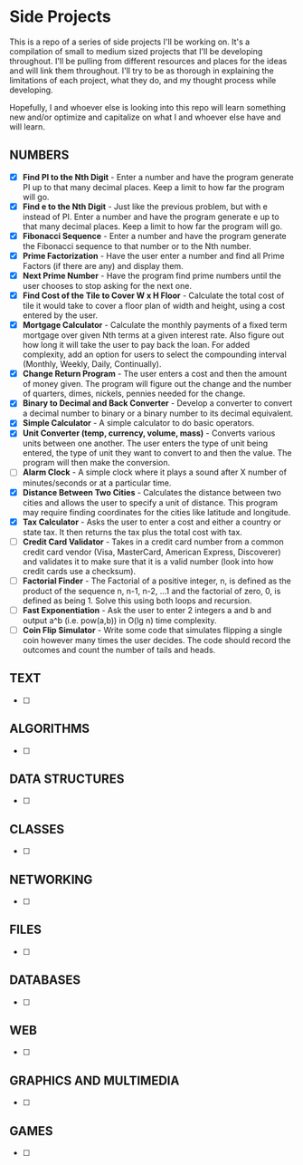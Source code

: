 # Side Projects
This is a repo of a series of side projects I'll be working on. It's a compilation of small to 
medium sized projects that I'll be developing throughout. I'll be pulling from different
resources and places for the ideas and will link them throughout. I'll try to be as thorough in
explaining the limitations of each project, what they do, and my thought process while developing.

Hopefully, I and whoever else is looking into this repo will learn something new and/or
optimize and capitalize on what I and whoever else have and will learn.

## NUMBERS
- [X] **Find PI to the Nth Digit** - Enter a number and have the program generate PI up to that many decimal places. Keep a limit to how far the program will go.
- [X] **Find e to the Nth Digit** - Just like the previous problem, but with e instead of PI. Enter a number and have the program generate e up to that many decimal places. Keep a limit to how far the program will go.
- [X] **Fibonacci Sequence** - Enter a number and have the program generate the Fibonacci sequence to that number or to the Nth number.
- [X] **Prime Factorization** - Have the user enter a number and find all Prime Factors (if there are any) and display them.
- [X] **Next Prime Number** - Have the program find prime numbers until the user chooses to stop asking for the next one.
- [X] **Find Cost of the Tile to Cover W x H Floor** - Calculate the total cost of tile it would take to cover a floor plan of width and height, using a cost entered by the user.
- [X] **Mortgage Calculator** - Calculate the monthly payments of a fixed term mortgage over given Nth terms at a given interest rate. Also figure out how long it will take the user to pay back the loan. For added complexity, add an option for users to select the compounding interval (Monthly, Weekly, Daily, Continually).
- [X] **Change Return Program** - The user enters a cost and then the amount of money given. The program will figure out the change and the number of quarters, dimes, nickels, pennies needed for the change.
- [X] **Binary to Decimal and Back Converter** - Develop a converter to convert a decimal number to binary or a binary number to its decimal equivalent.
- [X] **Simple Calculator** - A simple calculator to do basic operators.
- [X] **Unit Converter (temp, currency, volume, mass)** - Converts various units between one another. The user enters the type of unit being entered, the type of unit they want to convert to and then the value. The program will then make the conversion.
- [ ] **Alarm Clock** - A simple clock where it plays a sound after X number of minutes/seconds or at a particular time.
- [X] **Distance Between Two Cities** - Calculates the distance between two cities and allows the user to specify a unit of distance. This program may require finding coordinates for the cities like latitude and longitude.
- [X] **Tax Calculator** - Asks the user to enter a cost and either a country or state tax. It then returns the tax plus the total cost with tax.
- [ ] **Credit Card Validator** - Takes in a credit card number from a common credit card vendor (Visa, MasterCard, American Express, Discoverer) and validates it to make sure that it is a valid number (look into how credit cards use a checksum).
- [ ] **Factorial Finder** - The Factorial of a positive integer, n, is defined as the product of the sequence n, n-1, n-2, ...1 and the factorial of zero, 0, is defined as being 1. Solve this using both loops and recursion.
- [ ] **Fast Exponentiation** - Ask the user to enter 2 integers a and b and output a^b (i.e. pow(a,b)) in O(lg n) time complexity.
- [ ] **Coin Flip Simulator** - Write some code that simulates flipping a single coin however many times the user decides. The code should record the outcomes and count the number of tails and heads.

## TEXT
- [ ] 

## ALGORITHMS
- [ ] 

## DATA STRUCTURES
- [ ] 

## CLASSES
- [ ] 

## NETWORKING
- [ ] 

## FILES
- [ ] 

## DATABASES
- [ ] 

## WEB
- [ ] 

## GRAPHICS AND MULTIMEDIA
- [ ] 

## GAMES
- [ ] 
